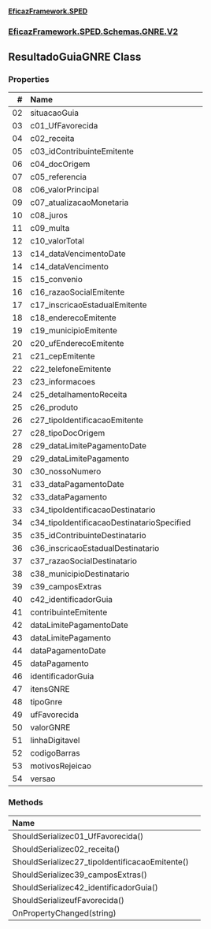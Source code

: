 #### [EficazFramework.SPED](EficazFrameworkSPED.md 'EficazFramework SPED')
### [EficazFramework.SPED.Schemas.GNRE.V2](EficazFramework.SPED.Schemas.GNRE.V2.md 'EficazFramework.SPED.Schemas.GNRE.V2')

## ResultadoGuiaGNRE Class
### Properties

| # | Name | |
| ---: | :--- | :--- |
| 02 | situacaoGuia |  |
| 03 | c01_UfFavorecida |  |
| 04 | c02_receita |  |
| 05 | c03_idContribuinteEmitente |  |
| 06 | c04_docOrigem |  |
| 07 | c05_referencia |  |
| 08 | c06_valorPrincipal |  |
| 09 | c07_atualizacaoMonetaria |  |
| 10 | c08_juros |  |
| 11 | c09_multa |  |
| 12 | c10_valorTotal |  |
| 13 | c14_dataVencimentoDate |  |
| 14 | c14_dataVencimento |  |
| 15 | c15_convenio |  |
| 16 | c16_razaoSocialEmitente |  |
| 17 | c17_inscricaoEstadualEmitente |  |
| 18 | c18_enderecoEmitente |  |
| 19 | c19_municipioEmitente |  |
| 20 | c20_ufEnderecoEmitente |  |
| 21 | c21_cepEmitente |  |
| 22 | c22_telefoneEmitente |  |
| 23 | c23_informacoes |  |
| 24 | c25_detalhamentoReceita |  |
| 25 | c26_produto |  |
| 26 | c27_tipoIdentificacaoEmitente |  |
| 27 | c28_tipoDocOrigem |  |
| 28 | c29_dataLimitePagamentoDate |  |
| 29 | c29_dataLimitePagamento |  |
| 30 | c30_nossoNumero |  |
| 31 | c33_dataPagamentoDate |  |
| 32 | c33_dataPagamento |  |
| 33 | c34_tipoIdentificacaoDestinatario |  |
| 34 | c34_tipoIdentificacaoDestinatarioSpecified |  |
| 35 | c35_idContribuinteDestinatario |  |
| 36 | c36_inscricaoEstadualDestinatario |  |
| 37 | c37_razaoSocialDestinatario |  |
| 38 | c38_municipioDestinatario |  |
| 39 | c39_camposExtras |  |
| 40 | c42_identificadorGuia |  |
| 41 | contribuinteEmitente |  |
| 42 | dataLimitePagamentoDate |  |
| 43 | dataLimitePagamento |  |
| 44 | dataPagamentoDate |  |
| 45 | dataPagamento |  |
| 46 | identificadorGuia |  |
| 47 | itensGNRE |  |
| 48 | tipoGnre |  |
| 49 | ufFavorecida |  |
| 50 | valorGNRE |  |
| 51 | linhaDigitavel |  |
| 52 | codigoBarras |  |
| 53 | motivosRejeicao |  |
| 54 | versao |  |
### Methods

| Name | |
| :--- | :--- |
| ShouldSerializec01_UfFavorecida() |  |
| ShouldSerializec02_receita() |  |
| ShouldSerializec27_tipoIdentificacaoEmitente() |  |
| ShouldSerializec39_camposExtras() |  |
| ShouldSerializec42_identificadorGuia() |  |
| ShouldSerializeufFavorecida() |  |
| OnPropertyChanged(string) |  |
